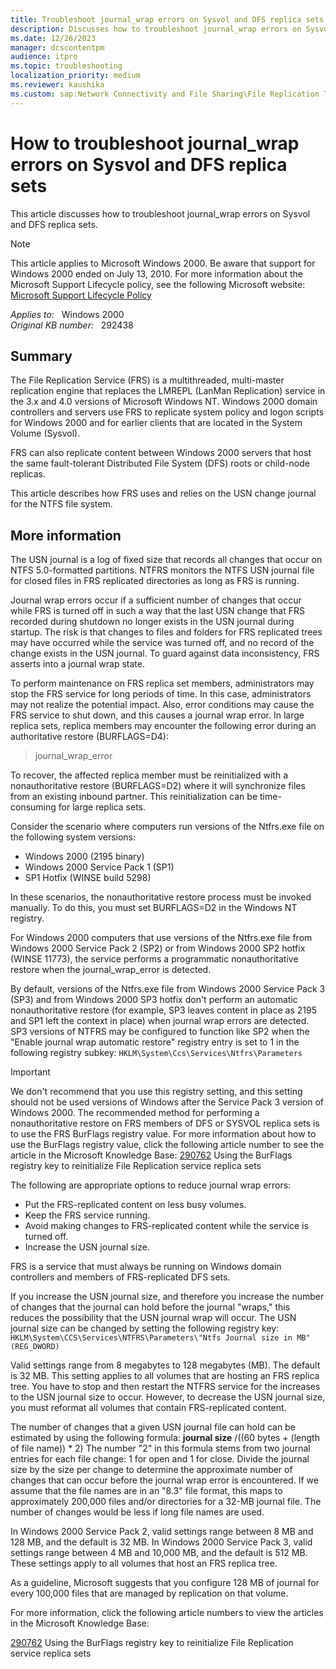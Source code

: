 ```yaml
---
title: Troubleshoot journal_wrap errors on Sysvol and DFS replica sets
description: Discusses how to troubleshoot journal_wrap errors on Sysvol and DFS replica sets.
ms.date: 12/26/2023
manager: dcscontentpm
audience: itpro
ms.topic: troubleshooting
localization_priority: medium
ms.reviewer: kaushika
ms.custom: sap:Network Connectivity and File Sharing\File Replication Technologies (FRS and DFSR), csstroubleshoot
---
```

# How to troubleshoot journal_wrap errors on Sysvol and DFS replica sets

This article discusses how to troubleshoot journal_wrap errors on Sysvol and DFS replica sets.

> [!NOTE]
> This article applies to Microsoft Windows 2000. Be aware that support for Windows 2000 ended on July 13, 2010. For more information about the Microsoft Support Lifecycle policy, see the following Microsoft website: [Microsoft Support Lifecycle Policy](/lifecycle)

_Applies to:_ &nbsp; Windows 2000  
_Original KB number:_ &nbsp; 292438

## Summary

The File Replication Service (FRS) is a multithreaded, multi-master replication engine that replaces the LMREPL (LanMan Replication) service in the 3.x and 4.0 versions of Microsoft Windows NT. Windows 2000 domain controllers and servers use FRS to replicate system policy and logon scripts for Windows 2000 and for earlier clients that are located in the System Volume (Sysvol).

FRS can also replicate content between Windows 2000 servers that host the same fault-tolerant Distributed File System (DFS) roots or child-node replicas.

This article describes how FRS uses and relies on the USN change journal for the NTFS file system.  

## More information

The USN journal is a log of fixed size that records all changes that occur on NTFS 5.0-formatted partitions. NTFRS monitors the NTFS USN journal file for closed files in FRS replicated directories as long as FRS is running.

Journal wrap errors occur if a sufficient number of changes that occur while FRS is turned off in such a way that the last USN change that FRS recorded during shutdown no longer exists in the USN journal during startup. The risk is that changes to files and folders for FRS replicated trees may have occurred while the service was turned off, and no record of the change exists in the USN journal. To guard against data inconsistency, FRS asserts into a journal wrap state.

To perform maintenance on FRS replica set members, administrators may stop the FRS service for long periods of time. In this case, administrators may not realize the potential impact. Also, error conditions may cause the FRS service to shut down, and this causes a journal wrap error. In large replica sets, replica members may encounter the following error during an authoritative restore (BURFLAGS=D4):
> journal_wrap_error

To recover, the affected replica member must be reinitialized with a nonauthoritative restore (BURFLAGS=D2) where it will synchronize files from an existing inbound partner. This reinitialization can be time-consuming for large replica sets.

Consider the scenario where computers run versions of the Ntfrs.exe file on the following system versions:  

- Windows 2000 (2195 binary)
- Windows 2000 Service Pack 1 (SP1)
- SP1 Hotfix (WINSE build 5298)

In these scenarios, the nonauthoritative restore process must be invoked manually. To do this, you must set BURFLAGS=D2 in the Windows NT registry.

For Windows 2000 computers that use versions of the Ntfrs.exe file from Windows 2000 Service Pack 2 (SP2) or from Windows 2000 SP2 hotfix (WINSE 11773), the service performs a programmatic nonauthoritative restore when the journal_wrap_error is detected.

By default, versions of the Ntfrs.exe file from Windows 2000 Service Pack 3 (SP3) and from Windows 2000 SP3 hotfix don't perform an automatic nonauthoritative restore (for example, SP3 leaves content in place as 2195 and SP1 left the context in place) when journal wrap errors are detected. SP3 versions of NTFRS may be configured to function like SP2 when the "Enable journal wrap automatic restore" registry entry is set to 1 in the following registry subkey: `HKLM\System\Ccs\Services\Ntfrs\Parameters`  

> [!IMPORTANT]
> We don't recommend that you use this registry setting, and this setting should not be used versions of Windows after the Service Pack 3 version of Windows 2000. The recommended method for performing a nonauthoritative restore on FRS members of DFS or SYSVOL replica sets is to use the FRS BurFlags registry value. For more information about how to use the BurFlags registry value, click the following article number to see the article in the Microsoft Knowledge Base: [290762](https://support.microsoft.com/help/290762) Using the BurFlags registry key to reinitialize File Replication service replica sets

The following are appropriate options to reduce journal wrap errors:

- Put the FRS-replicated content on less busy volumes.
- Keep the FRS service running.
- Avoid making changes to FRS-replicated content while the service is turned off.
- Increase the USN journal size.

FRS is a service that must always be running on Windows domain controllers and members of FRS-replicated DFS sets.

If you increase the USN journal size, and therefore you increase the number of changes that the journal can hold before the journal "wraps," this reduces the possibility that the USN journal wrap will occur. The USN journal size can be changed by setting the following registry key: `HKLM\System\CCS\Services\NTFRS\Parameters\"Ntfs Journal size in MB" (REG_DWORD)`  

Valid settings range from 8 megabytes to 128 megabytes (MB). The default is 32 MB. This setting applies to all volumes that are hosting an FRS replica tree. You have to stop and then restart the NTFRS service for the increases to the USN journal size to occur. However, to decrease the USN journal size, you must reformat all volumes that contain FRS-replicated content.

The number of changes that a given USN journal file can hold can be estimated by using the following formula: **journal size** /((60 bytes + (length of file name)) * 2)
The number "2" in this formula stems from two journal entries for each file change: 1 for open and 1 for close. Divide the journal size by the size per change to determine the approximate number of changes that can occur before the journal wrap error is encountered. If we assume that the file names are in an "8.3" file format, this maps to approximately 200,000 files and/or directories for a 32-MB journal file. The number of changes would be less if long file names are used.

In Windows 2000 Service Pack 2, valid settings range between 8 MB and 128 MB, and the default is 32 MB. In Windows 2000 Service Pack 3, valid settings range between 4 MB and 10,000 MB, and the default is 512 MB. These settings apply to all volumes that host an FRS replica tree.

As a guideline, Microsoft suggests that you configure 128 MB of journal for every 100,000 files that are managed by replication on that volume.

 For more information, click the following article numbers to view the articles in the Microsoft Knowledge Base:  

[290762](https://support.microsoft.com/help/290762) Using the BurFlags registry key to reinitialize File Replication service replica sets  
